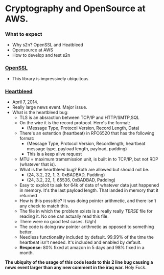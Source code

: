 Cryptography and OpenSource at AWS.
===================================

###  What to expect

* Why s2n? OpenSSL and Heatbleed
* Opensource at AWS
* How to develop and test s2n

###  [OpenSSL](https://www.openssl.org)

* This library is impressively ubiquitous 

### [Heartbleed](https://en.wikipedia.org/wiki/Heartbleed)

* April 7, 2014. 
* Really large news event. Major issue.
* What is the heartbleed bug:
    * TLS is an absraction between TCP/IP and HTTP/SMTP,SQL
    * On the wire it is the record protocol. Here's the format:
        * (Message Type, Protocol Version, Record Length, Data)
    * There's an extention (heartbeat) in RFC6520 that has the following format:
        * (Message Type, Protocol Version, Recordlength, heartbeat message type, payload length, payload, padding)
        * This is a keep alive request
    * MTU = maximum tramsmission unit, is built in to TCP/IP, but not RDP (whatever that is).
    * What is the heartbleed bug? Both are allowed but should not be.
        * (24, 3.2, 22, 1, 3, 0xBADBAD, Padding)
        * (24, 3.2, 22, 1, 65536, 0xBADBAD, Padding)
    * Easy to exploit to ask for 64k of data of whatever data just happened in memory. It's the last payload length. That landed in memory that it returned
    * How is this possible? It was doing pointer arithmetic, and there isn't any check to match this.
    * The file in which the problem exists is a really really *TERSE* file for reading it. No one can actually read this file.
    * There were no good test cases. (Ugh)
    * The code is doing raw pointer arithmetic as opposed to something better.
    * Needless functionality included by default. 99.99% of the time the heartbeat isn't needed. It's included and enabled by default.
    * __Response:__ 80% fixed at amazon in 5 days and 98% fixed in a month.

__The ubiquity of the usage of this code leads to this 2 line bug causing a news event larger than any new comment in the iraq war.__ Holy Fuck.

